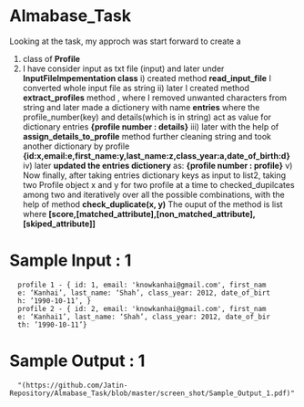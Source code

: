 # Almabase_Task
Looking at the task, my approch was start forward to create a 
  1) class of **Profile**
  2) I have consider input as txt file (input) and later under **InputFileImpementation class**
     i)   created method **read_input_file** I converted whole input file as string
     ii)  later I created method **extract_profiles** method , where I removed unwanted characters from string  and later 
          made a dictionery with  name **entries** where the profile_number(key) and details(which is in string) act as value for dictionary
          entries **{profile number : details}**
    iii)  later with the help of **assign_details_to_profile** method further cleaning string and took another dictionary by profile
          **{id:x,email:e,first_name:y,last_name:z,class_year:a,date_of_birth:d}**
    iv)   later **updated the entries dictionery** as:
          **{profile number : profile}**
    v)    Now finally, after taking entries dictionary keys as input to list2, taking two Profile object x and y for two profile at a time to 
          checked_dupilcates among two and iteratively over all the possible combinations, with the help of method **check_duplicate(x, y)** 
          The ouput of the method is list where **[score,[matched_attribute],[non_matched_attribute],[skiped_attribute]]**
          
  # Sample Input : 1
    
      profile 1 - { id: 1, email: 'knowkanhai@gmail.com', first_nam
      e: ‘Kanhai’, last_name: ‘Shah’, class_year: 2012, date_of_birt
      h: ’1990-10-11’, }
      profile 2 - { id: 2, email: 'knowkanhai@gmail.com', first_nam
      e: ‘Kanhai1’, last_name: ‘Shah’, class_year: 2012, date_of_bir
      th: ’1990-10-11’}
      
   # Sample Output : 1
     
      "(https://github.com/Jatin-Repository/Almabase_Task/blob/master/screen_shot/Sample_Output_1.pdf)"

        
